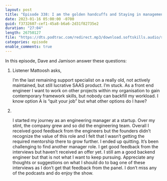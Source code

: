```yaml
---
layout: post
title: "Episode 338: I am the golden handcuffs and Staying in management"
date: 2023-01-16 05:00:00 -0700
guid: f3732607-cef1-45a8-b6a6-2d31f82735e2
duration: "27:04"
length: 26750127
file: "https://dts.podtrac.com/redirect.mp3/download.softskills.audio/sse-338.mp3"
categories: episode
enable_comments: true
---
```


In this episode, Dave and Jamison answer these questions:

1. Listener Mattoosh asks,‌
   
   I’m the last remaining support specialist on a really old, not actively maintained, but still lucrative SAAS product. I’m stuck. As a front end engineer I want to work on other projects within my organisation to gain contemporary framework skills, but nobody can backfill my workload. I know option A is “quit your job” but what other options do I have?

2. ‌
   
   I started my journey as an engineering manager at a startup. Over my stint, the company grew and so did the engineering team. Overall I received good feedback from the engineers but the founders didn’t recognize the value of this role and I felt that I wasn’t getting the required mentorship there to grow further. I ended up quitting. It’s been challenging to find another manager role. I get good feedback from the interviews but haven’t received an offer yet. I still am a good backend engineer but that is not what I want to keep pursuing. Appreciate any thoughts or suggestions on what I should do to bag one of these interviews as I don’t get that feedback from the panel. I don’t miss any of the podcasts and do enjoy the show.
